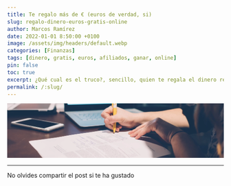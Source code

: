```yaml
---
title: Te regalo más de € (euros de verdad, si)
slug: regalo-dinero-euros-gratis-online
author: Marcos Ramírez
date: 2022-01-01 8:50:00 +0100
image: /assets/img/headers/default.webp
categories: [Finanzas]
tags: [dinero, gratis, euros, afiliados, ganar, online]
pin: false
toc: true
excerpt: ¿Qué cual es el truco?, sencillo, quien te regala el dinero realmente son las empresas que he recopilado, todas ellan regalan una (pequeña) cantidad de dinero por registrarte, eso si, todas ellas son interesantes.
permalink: /:slug/ 
---
```

![Post Header](/assets/img/headers/default.webp)




***
No olvides compartir el post si te ha gustado

